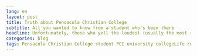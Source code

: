 ```yaml
---
lang: en
layout: post 
title: Truth about Pensacola Christian College
subtitle: All you wanted to know from a student who's been there
headline: Unfortunately, those who yell the loudest (usually the most roudy) also get most of the attention. Voices dissenting PCC can be very loud, but from the perspective of a (perhaps less unusual) student, here is an attempt to describe discipline at Pensacola Christian.
categories: blog
tags: Pensacola Christian College student PCC university collegeLife rules
---
```


<h2></h2>
